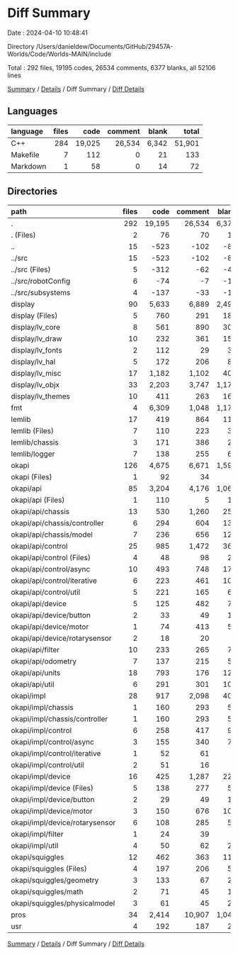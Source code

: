 # Diff Summary

Date : 2024-04-10 10:48:41

Directory /Users/danieldew/Documents/GitHub/29457A-Worlds/Code/Worlds-MAIN/include

Total : 292 files,  19195 codes, 26534 comments, 6377 blanks, all 52106 lines

[Summary](results.md) / [Details](details.md) / Diff Summary / [Diff Details](diff-details.md)

## Languages
| language | files | code | comment | blank | total |
| :--- | ---: | ---: | ---: | ---: | ---: |
| C++ | 284 | 19,025 | 26,534 | 6,342 | 51,901 |
| Makefile | 7 | 112 | 0 | 21 | 133 |
| Markdown | 1 | 58 | 0 | 14 | 72 |

## Directories
| path | files | code | comment | blank | total |
| :--- | ---: | ---: | ---: | ---: | ---: |
| . | 292 | 19,195 | 26,534 | 6,377 | 52,106 |
| . (Files) | 2 | 76 | 70 | 17 | 163 |
| .. | 15 | -523 | -102 | -80 | -705 |
| ../src | 15 | -523 | -102 | -80 | -705 |
| ../src (Files) | 5 | -312 | -62 | -49 | -423 |
| ../src/robotConfig | 6 | -74 | -7 | -14 | -95 |
| ../src/subsystems | 4 | -137 | -33 | -17 | -187 |
| display | 90 | 5,633 | 6,889 | 2,494 | 15,016 |
| display (Files) | 5 | 760 | 291 | 184 | 1,235 |
| display/lv_core | 8 | 561 | 890 | 301 | 1,752 |
| display/lv_draw | 10 | 232 | 361 | 152 | 745 |
| display/lv_fonts | 2 | 112 | 29 | 34 | 175 |
| display/lv_hal | 5 | 172 | 206 | 81 | 459 |
| display/lv_misc | 17 | 1,182 | 1,102 | 405 | 2,689 |
| display/lv_objx | 33 | 2,203 | 3,747 | 1,176 | 7,126 |
| display/lv_themes | 10 | 411 | 263 | 161 | 835 |
| fmt | 4 | 6,309 | 1,048 | 1,171 | 8,528 |
| lemlib | 17 | 419 | 864 | 114 | 1,397 |
| lemlib (Files) | 7 | 110 | 223 | 30 | 363 |
| lemlib/chassis | 3 | 171 | 386 | 22 | 579 |
| lemlib/logger | 7 | 138 | 255 | 62 | 455 |
| okapi | 126 | 4,675 | 6,671 | 1,591 | 12,937 |
| okapi (Files) | 1 | 92 | 34 | 9 | 135 |
| okapi/api | 85 | 3,204 | 4,176 | 1,065 | 8,445 |
| okapi/api (Files) | 1 | 110 | 5 | 17 | 132 |
| okapi/api/chassis | 13 | 530 | 1,260 | 256 | 2,046 |
| okapi/api/chassis/controller | 6 | 294 | 604 | 134 | 1,032 |
| okapi/api/chassis/model | 7 | 236 | 656 | 122 | 1,014 |
| okapi/api/control | 25 | 985 | 1,472 | 363 | 2,820 |
| okapi/api/control (Files) | 4 | 48 | 98 | 23 | 169 |
| okapi/api/control/async | 10 | 493 | 748 | 172 | 1,413 |
| okapi/api/control/iterative | 6 | 223 | 461 | 108 | 792 |
| okapi/api/control/util | 5 | 221 | 165 | 60 | 446 |
| okapi/api/device | 5 | 125 | 482 | 76 | 683 |
| okapi/api/device/button | 2 | 33 | 49 | 18 | 100 |
| okapi/api/device/motor | 1 | 74 | 413 | 51 | 538 |
| okapi/api/device/rotarysensor | 2 | 18 | 20 | 7 | 45 |
| okapi/api/filter | 10 | 233 | 265 | 71 | 569 |
| okapi/api/odometry | 7 | 137 | 215 | 51 | 403 |
| okapi/api/units | 18 | 793 | 176 | 129 | 1,098 |
| okapi/api/util | 6 | 291 | 301 | 102 | 694 |
| okapi/impl | 28 | 917 | 2,098 | 403 | 3,418 |
| okapi/impl/chassis | 1 | 160 | 293 | 54 | 507 |
| okapi/impl/chassis/controller | 1 | 160 | 293 | 54 | 507 |
| okapi/impl/control | 6 | 258 | 417 | 93 | 768 |
| okapi/impl/control/async | 3 | 155 | 340 | 78 | 573 |
| okapi/impl/control/iterative | 1 | 52 | 61 | 8 | 121 |
| okapi/impl/control/util | 2 | 51 | 16 | 7 | 74 |
| okapi/impl/device | 16 | 425 | 1,287 | 228 | 1,940 |
| okapi/impl/device (Files) | 5 | 138 | 277 | 59 | 474 |
| okapi/impl/device/button | 2 | 29 | 49 | 12 | 90 |
| okapi/impl/device/motor | 3 | 150 | 676 | 103 | 929 |
| okapi/impl/device/rotarysensor | 6 | 108 | 285 | 54 | 447 |
| okapi/impl/filter | 1 | 24 | 39 | 6 | 69 |
| okapi/impl/util | 4 | 50 | 62 | 22 | 134 |
| okapi/squiggles | 12 | 462 | 363 | 114 | 939 |
| okapi/squiggles (Files) | 4 | 197 | 206 | 53 | 456 |
| okapi/squiggles/geometry | 3 | 133 | 67 | 29 | 229 |
| okapi/squiggles/math | 2 | 71 | 45 | 10 | 126 |
| okapi/squiggles/physicalmodel | 3 | 61 | 45 | 22 | 128 |
| pros | 34 | 2,414 | 10,907 | 1,041 | 14,362 |
| usr | 4 | 192 | 187 | 29 | 408 |

[Summary](results.md) / [Details](details.md) / Diff Summary / [Diff Details](diff-details.md)